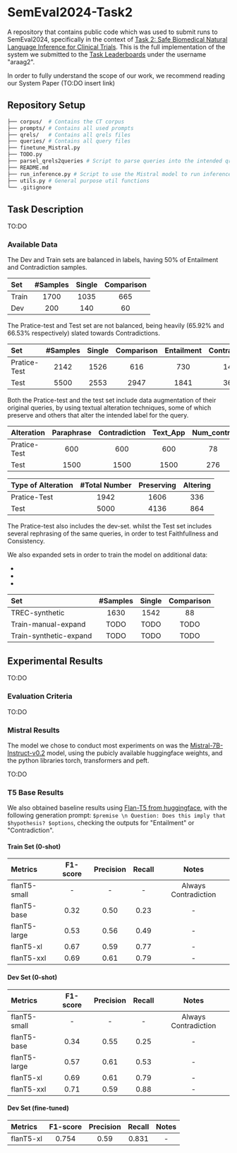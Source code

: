 # SemEval2024-Task2

A repository that contains public code which was used to submit runs to SemEval2024, specifically in the context of [Task 2: Safe Biomedical Natural Language Inference for Clinical Trials](https://sites.google.com/view/nli4ct/). This is the full implementation of the system we submitted to the [Task Leaderboards](https://codalab.lisn.upsaclay.fr/competitions/16190#results) under the username "araag2".


In order to fully understand the scope of our work, we recommend reading our System Paper (TO:DO insert link)

## Repository Setup

```bash
├── corpus/  # Contains the CT corpus
├── prompts/ # Contains all used prompts
├── qrels/   # Contains all qrels files
├── queries/ # Contains all query files
├── finetune_Mistral.py
├── TODO.py
├── parsel_qrels2queries # Script to parse queries into the intended qrel form
├── README.md
├── run_inference.py # Script to use the Mistral model to run inference
├── utils.py # General purpose util functions
└── .gitignore
```

## Task Description

TO:DO

### Available Data

The Dev and Train sets are balanced in labels, having 50% of Entailment and Contradiction samples.

| **Set**        | #Samples | Single | Comparison |
|:-------------- |:--:|:--:|:--:|
| Train          | 1700     | 1035   | 665        |
| Dev            | 200      | 140    | 60         |

The Pratice-test and Test set are not balanced, being heavily (65.92% and 66.53% respectively) slated towards Contradictions.

| **Set**        | #Samples | Single | Comparison  | Entailment | Contradiction |
|:-------------- |:--:|:--:|:--:|:--:|:--:|
| Pratice-Test   | 2142     | 1526   | 616         | 730        | 1412          |
| Test           | 5500     | 2553   | 2947        | 1841       | 3659          |

Both the Pratice-test and the test set include data augmentation of their original queries, by using textual alteration techniques, some of which preserve and others that alter the intended label for the query.

| **Alteration**   | Paraphrase | Contradiction | Text_App  | Num_contra | Num_para |
|:--------------   |:--:|:--:|:--:|:--:|:--:|
| Pratice-Test     | 600        | 600           | 600       | 78         | 64       |
| Test             | 1500       | 1500          | 1500      | 276        | 224      |

| **Type of Alteration** | #Total Number | Preserving    | Altering  |
|:-------------- |:--:|:--:|:--:|
| Pratice-Test           | 1942          | 1606          | 336       | 
| Test                   | 5000          | 4136          | 864       | 

The Pratice-test also includes the dev-set. whilst the Test set includes several rephrasing of the same queries, in order to test Faithfullness and Consistency.


We also expanded sets in order to train the model on additional data:

-
-
-

| **Set**                | #Samples | Single | Comparison  |
|:-------------- |:--:|:--:|:--:|
| TREC-synthetic         | 1630     | 1542   | 88          |
| Train-manual-expand    | TODO     | TODO   | TODO        | 
| Train-synthetic-expand | TODO     | TODO   | TODO        |


## Experimental Results

TO:DO

### Evaluation Criteria

TO:DO

### Mistral Results

The model we chose to conduct most experiments on was the [Mistral-7B-Instruct-v0.2](https://huggingface.co/mistralai/Mistral-7B-Instruct-v0.2) model, using the pubicly available huggingface weights, and the python libraries torch, transformers and peft. 

TO:DO

### T5 Base Results

We also obtained baseline results using [Flan-T5 from huggingface](https://huggingface.co/google/flan-t5-base), with the following generation prompt: `$premise \n Question: Does this imply that $hypothesis? $options`, checking the outputs for "Entailment" or "Contradiction".

#### Train Set (0-shot)

| **Metrics**    | F1-score | Precision | Recall | Notes |
|:-------------- |:--:|:--:|:--:|:--:|
| flanT5-small | - | - | - | Always Contradiction |
| flanT5-base | 0.32 | 0.50 | 0.23 | - |
| flanT5-large | 0.53 | 0.56 | 0.49 | - |
| flanT5-xl | 0.67 | 0.59 | 0.77 | - |
| flanT5-xxl | 0.69 | 0.61 | 0.79 | - |

#### Dev Set (0-shot)

| **Metrics**    | F1-score | Precision | Recall | Notes |
|:-------------- |:--:|:--:|:--:|:--:|
| flanT5-small | - | - | - | Always Contradiction |
| flanT5-base | 0.34 | 0.55 | 0.25 | - |
| flanT5-large | 0.57 | 0.61 | 0.53 | - |
| flanT5-xl | 0.69 | 0.61 | 0.79 | - |
| flanT5-xxl | 0.71 | 0.59 | 0.88 | - |

#### Dev Set (fine-tuned)

| **Metrics**    | F1-score | Precision | Recall | Notes |
|:-------------- |:--:|:--:|:--:|:--:|
| flanT5-xl | 0.754 | 0.59 | 0.831 | - |